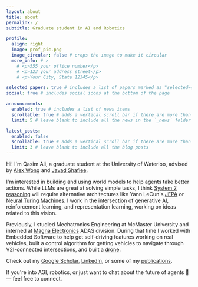 ```yaml
---
layout: about
title: about
permalink: /
subtitle: Graduate student in AI and Robotics

profile:
  align: right
  image: prof_pic.png
  image_circular: false # crops the image to make it circular
  more_info: # >
    # <p>555 your office number</p>
    # <p>123 your address street</p>
    # <p>Your City, State 12345</p>

selected_papers: true # includes a list of papers marked as "selected={true}"
social: true # includes social icons at the bottom of the page

announcements:
  enabled: true # includes a list of news items
  scrollable: true # adds a vertical scroll bar if there are more than 3 news items
  limit: 5 # leave blank to include all the news in the `_news` folder

latest_posts:
  enabled: false
  scrollable: true # adds a vertical scroll bar if there are more than 3 new posts items
  limit: 3 # leave blank to include all the blog posts
---
```


Hi! I'm Qasim Ali, a graduate student at the University of Waterloo, advised by [Alex Wong](https://www.linkedin.com/in/alexander-wong-90650216/) and [Javad Shafiee](https://www.linkedin.com/in/mohammad-javad-shafiee-61bbaa49/).

I'm interested in building and using world models to help agents take better actions. While LLMs are great at solving simple tasks, I think [System 2 reasoning](https://thedecisionlab.com/reference-guide/philosophy/system-1-and-system-2-thinking) will require alternative architectures like Yann LeCun's [JEPA](https://openreview.net/pdf?id=BZ5a1r-kVsf) or [Neural Turing Machines](https://arxiv.org/abs/1410.5401). I work in the intersection of generative AI, reinforcement learning, and representation learning, working on ideas related to this vision.

Previously, I studied Mechatronics Engineering at McMaster University and interned at [Magna Electronics](https://www.magna.com/company/company-information/magna-groups/magna-electronics) ADAS division. During that time I worked with Embedded Software to help get self-driving features working on real vehicles, built a control algorithm for getting vehicles to navigate through V2I-connected intersections, and built a [drone](https://drive.google.com/file/d/125z5QsjDenNSf7ONLg8X_LwHTOxepNVv/view).

Check out my [Google Scholar](https://scholar.google.com/citations?user=bd0TkF0AAAAJ&hl=en), [LinkedIn](https://www.linkedin.com/in/muhammad-ali23/), or some of my [publications](/publications/).

If you're into AGI, robotics, or just want to chat about the future of agents 🤖 — feel free to connect.
